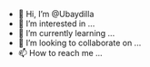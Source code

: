 - 👋 Hi, I’m @Ubaydilla
- 👀 I’m interested in ...
- 🌱 I’m currently learning ...
- 💞️ I’m looking to collaborate on ...
- 📫 How to reach me ...

<!---
Ubaydilla/Ubaydilla is a ✨ special ✨ repository because its `README.md` (this file) appears on your GitHub profile.
You can click the Preview link to take a look at your changes.
--->
